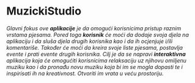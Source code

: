 ﻿# MuzickiStudio

###### Glavni fokus ove __aplikacije__ je da omogući korisnicima pristup raznim vrstama pjesama. Pored toga __korisnik__ će moći da dodaje svoja djela na aplikaciju i da sluša djela drugih korisnika kao i da ih ocjenjuje i/ili komentariše. Također će moći da kreira svoje liste pjesama, postavlja evente i prati evente drugih korisnika. Cilj je da se napravi __interaktivna__ aplikacija koja će omogućiti korisnicima relaksaciju uz njihovu omiljenu muziku kao i da pronađu novu muziku koja bi im se mogla dopasti te i inspirisati ih na kreativnost. *Otvoriti im vrata u veću prostoriju*. 
